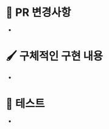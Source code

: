 # 📄 PR 변경사항
- 

# 🖌️ 구체적인 구현 내용
<!--  어떤 점을 고려하여 구현하였는지, 어떤 예외를 던지는지 등의 내용을 알려주세요! -->
- 

# 💯 테스트
<!--  포스트맨 캡쳐 또는 어떤 테스트 코드를 작성하였는지 말씀해주세요. -->
- 

